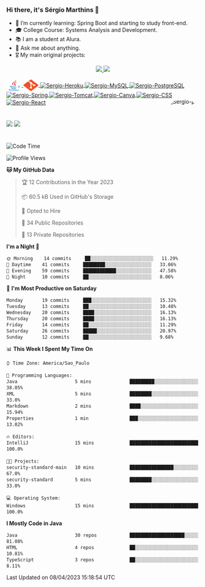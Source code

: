 ### Hi there, it's Sérgio Marthins 👋


- 🌱 I’m currently learning: Spring Boot and starting to study front-end.
- 🎓 College Course: Systems Analysis and Development.
- 📚  I am a student at Alura.
- 💬 Ask me about anything.
- 🎖 My main original projects: 

<div align="center">
  <a href="https://github.com/Almadavic">
  <img height="180em" src="https://github-readme-stats.vercel.app/api?username=Marthiins&show_icons=true&theme=dracula&include_all_commits=true&count_private=true"/>
  <img height="180em" src="https://github-readme-stats.vercel.app/api/top-langs/?username=Marthiins&layout=compact&langs_count=7&theme=dracula"/>
</div>
<div style="display: inline_block"><br>
  <img align="center" alt="Sergio-Java" height="30" width="40" src="https://raw.githubusercontent.com/devicons/devicon/master/icons/java/java-original.svg">
  <img align="center" alt="Sergio-Git" height="30" width="40" src="https://raw.githubusercontent.com/devicons/devicon/master/icons/git/git-original.svg">
  <img align="center" alt="Sergio-Heroku" height="30" width="40" src="https://cdn.jsdelivr.net/gh/devicons/devicon/icons/heroku/heroku-plain-wordmark.svg" />             
  <img align="center" alt="Sergio-MySQL" height="30" width="40" src="https://cdn.jsdelivr.net/gh/devicons/devicon/icons/mysql/mysql-original-wordmark.svg" />
  <img align="center" alt="Sergio-PostgreSQL" height="30" width="40" src="https://cdn.jsdelivr.net/gh/devicons/devicon/icons/postgresql/postgresql-plain-wordmark.svg" />
  <img align="center" alt="Sergio-Spring" height="30" width="40" src="https://cdn.jsdelivr.net/gh/devicons/devicon/icons/spring/spring-original-wordmark.svg" />
  <img align="center" alt="Sergio-Tomcat" height="30" width="40" src="https://cdn.jsdelivr.net/gh/devicons/devicon/icons/tomcat/tomcat-original-wordmark.svg" />
  <img align="center" alt="Sergio-Canva" height="30" width="40" src="https://cdn.jsdelivr.net/gh/devicons/devicon/icons/canva/canva-original.svg" />
  <img align="center" alt="Sergio-CSS" height="30" width="40" src="https://cdn.jsdelivr.net/gh/devicons/devicon/icons/css3/css3-original.svg" />
  <img align="center" alt="Sergio-React" height="30" width="40" src="https://cdn.jsdelivr.net/gh/devicons/devicon/icons/react/react-original.svg" />        
  <img align="right" alt="Sergio-pic" height="150" style="border-radius:50px;" src="https://user-images.githubusercontent.com/47826754/188357708-748fc4f4-5846-47a3-9063-ce04eeefcb8f.png">
</div>

#

<div> 
 <a href = "mailto:sergio.marthiins@gmail.com"><img src="https://img.shields.io/badge/-Gmail-%23333?style=for-the-badge&logo=gmail&logoColor=white" target="_blank"></a>
  <a href="https://www.linkedin.com/in/.........../" target="_blank"><img src="https://img.shields.io/badge/-LinkedIn-%230077B5?style=for-the-badge&logo=linkedin&logoColor=white" target="_blank"></a> 
</div>

#

<!--START_SECTION:waka-->
![Code Time](http://img.shields.io/badge/Code%20Time-39%20hrs%2045%20mins-blue)

![Profile Views](http://img.shields.io/badge/Profile%20Views-0-blue)

**🐱 My GitHub Data** 

> 🏆 12 Contributions in the Year 2023
 > 
> 📦 60.5 kB Used in GitHub's Storage 
 > 
> 💼 Opted to Hire
 > 
> 📜 34 Public Repositories 
 > 
> 🔑 13 Private Repositories  
 > 
**I'm a Night 🦉** 

```text
🌞 Morning    14 commits     ██░░░░░░░░░░░░░░░░░░░░░░░   11.29% 
🌇 Daytime    41 commits     ████████░░░░░░░░░░░░░░░░░   33.06% 
🌃 Evening    59 commits     ████████████░░░░░░░░░░░░░   47.58% 
🌙 Night      10 commits     ██░░░░░░░░░░░░░░░░░░░░░░░   8.06%

```
📅 **I'm Most Productive on Saturday** 

```text
Monday       19 commits     ███░░░░░░░░░░░░░░░░░░░░░░   15.32% 
Tuesday      13 commits     ██░░░░░░░░░░░░░░░░░░░░░░░   10.48% 
Wednesday    20 commits     ████░░░░░░░░░░░░░░░░░░░░░   16.13% 
Thursday     20 commits     ████░░░░░░░░░░░░░░░░░░░░░   16.13% 
Friday       14 commits     ██░░░░░░░░░░░░░░░░░░░░░░░   11.29% 
Saturday     26 commits     █████░░░░░░░░░░░░░░░░░░░░   20.97% 
Sunday       12 commits     ██░░░░░░░░░░░░░░░░░░░░░░░   9.68%

```


📊 **This Week I Spent My Time On** 

```text
⌚︎ Time Zone: America/Sao_Paulo

💬 Programming Languages: 
Java                     5 mins              █████████░░░░░░░░░░░░░░░░   38.05% 
XML                      5 mins              ████████░░░░░░░░░░░░░░░░░   33.0% 
Markdown                 2 mins              ████░░░░░░░░░░░░░░░░░░░░░   15.94% 
Properties               1 min               ███░░░░░░░░░░░░░░░░░░░░░░   13.02%

🔥 Editors: 
IntelliJ                 15 mins             █████████████████████████   100.0%

🐱‍💻 Projects: 
security-standard-main   10 mins             ████████████████░░░░░░░░░   67.0% 
security-standard        5 mins              ████████░░░░░░░░░░░░░░░░░   33.0%

💻 Operating System: 
Windows                  15 mins             █████████████████████████   100.0%

```

**I Mostly Code in Java** 

```text
Java                     30 repos            ████████████████████░░░░░   81.08% 
HTML                     4 repos             ██░░░░░░░░░░░░░░░░░░░░░░░   10.81% 
TypeScript               3 repos             ██░░░░░░░░░░░░░░░░░░░░░░░   8.11%

```



 Last Updated on 08/04/2023 15:18:54 UTC
<!--END_SECTION:waka-->

